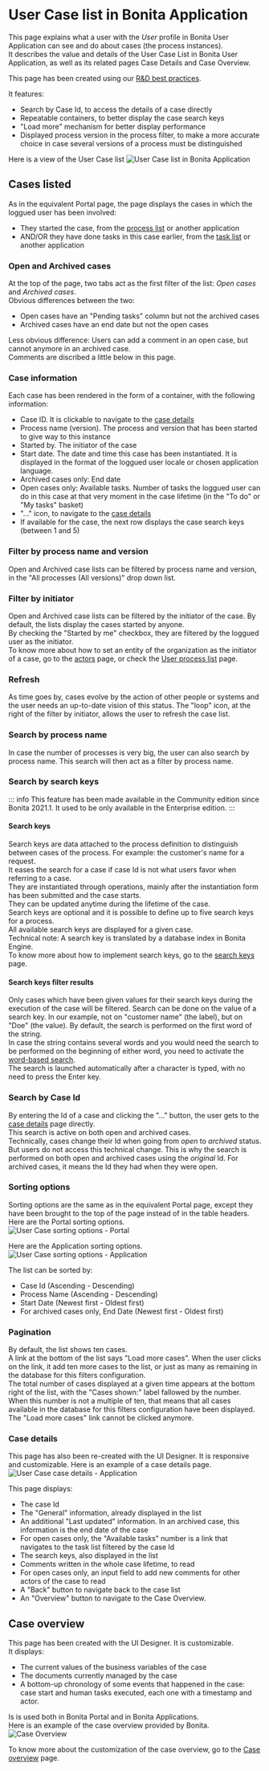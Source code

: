 # User Case list in Bonita Application

This page explains what a user with the _User_ profile in Bonita User Application can see and do about cases (the process instances).  
It describes the value and details of the User Case List in Bonita User Application, as well as its related pages Case Details and Case Overview.  

This page has been created using our [R&D best practices](https://community.bonitasoft.com/blog/development-ui-designer-page-done-bonitasoft).

It features:
  * Search by Case Id, to access the details of a case directly
  * Repeatable containers, to better display the case search keys
  * "Load more" mechanism for better display performance
  * Displayed process version in the process filter, to make a more accurate choice in case several versions of a process must be distinguished

Here is a view of the User Case list
![User Case list in Bonita Application](images/UI2021.1/user-case-list-app.png)<!--{.img-responsive}-->

## Cases listed
As in the equivalent Portal page, the page displays the cases in which the loggued user has been involved:
  * They started the case, from the [process list](user-process-list.md) or another application
  * AND/OR they have done tasks in this case earlier, from the [task list](user-task-list.md) or another application

### Open and Archived cases
At the top of the page, two tabs act as the first filter of the list: _Open cases_ and _Archived cases_.  
Obvious differences between the two:
  * Open cases have an "Pending tasks" column but not the archived cases
  * Archived cases have an end date but not the open cases
  
Less obvious difference:
Users can add a comment in an open case, but cannot anymore in an archived case.  
Comments are discribed a little below in this page.

### Case information
Each case has been rendered in the form of a container, with the following information:
  * Case ID. It is clickable to navigate to the [case details](#case-details)
  * Process name (version). The process and version that has been started to give way to this instance
  * Started by. The initiator of the case
  * Start date. The date and time this case has been instantiated. It is displayed in the format of the loggued user locale or chosen application language.
  * Archived cases only: End date
  * Open cases only: Available tasks. Number of tasks the loggued user can do in this case at that very moment in the case lifetime (in the "To do" or "My tasks" basket)
  * "..." icon, to navigate to the [case details](#case-details)
  * If available for the case, the next row displays the case search keys (between 1 and 5)

### Filter by process name and version
Open and Archived case lists can be filtered by process name and version, in the "All processes (All versions)" drop down list.

### Filter by initiator
Open and Archived case lists can be filtered by the initiator of the case. By default, the lists display the cases started by anyone.  
By checking the "Started by me" checkbox, they are filtered by the loggued user as the initiator.  
To know more about how to set an entity of the organization as the initiator of a case, go to the [actors](actors.md) page, or check the [User process list](user-process-list) page.  
  
### Refresh
As time goes by, cases evolve by the action of other people or systems and the user needs an up-to-date vision of this status.
The "loop" icon, at the right of the filter by initiator, allows the user to refresh the case list. 

### Search by process name
In case the number of processes is very big, the user can also search by process name. This search will then act as a filter by process name.

### Search by search keys
::: info
This feature has been made available in the Community edition since Bonita 2021.1. It used to be only available in the Enterprise edition.
:::

#### Search keys

Search keys are data attached to the process definition to distinguish between cases of the process. For example: the customer's name for a request.  
It eases the search for a case if case Id is not what users favor when referring to a case.  
They are instantiated through operations, mainly after the instantiation form has been submitted and the case starts.  
They can be updated anytime during the lifetime of the case.  
Search keys are optional and it is possible to define up to five search keys for a process.  
All available search keys are displayed for a given case.  
Technical note: A search key is translated by a database index in Bonita Engine.  
To know more about how to implement search keys, go to the [search keys](define-a-search-index.md) page. 

#### Search keys filter results

Only cases which have been given values for their search keys during the execution of the case will be filtered.
Search can be done on the value of a search key. In our example, not on "customer name" (the label), but on "Doe" (the value).
By default, the search is performed on the first word of the string.  
In case the string contains several words and you would need the search to be performed on the beginning of either word, you need to activate the [word-based search](using-list-and-search-methods.md#word_based_search).  
The search is launched automatically after a character is typed, with no need to press the Enter key.

### Search by Case Id
By entering the Id of a case and clicking the "..." button, the user gets to the [case details](#case-details) page directly.  
This search is active on both open and archived cases.  
Technically, cases change their Id when going from _open_ to _archived_ status. But users do not access this technical change. This is why the search is performed on both open and archived cases using the _original_ Id. For archived cases, it means the Id they had when they were open.  

### Sorting options
Sorting options are the same as in the equivalent Portal page, except they have been brought to the top of the page instead of in the table headers.
Here are the Portal sorting options.  
![User Case sorting options - Portal](images/UI2021.1/user-case-sort-Portal.png)<!--{.img-responsive}-->

Here are the Application sorting options.  
![User Case sorting options - Application](images/UI2021.1/user-case-sort-App.png)<!--{.img-responsive}-->

The list can be sorted by:
  * Case Id (Ascending - Descending)
  * Process Name (Ascending - Descending)
  * Start Date (Newest first - Oldest first)
  * For archived cases only, End Date (Newest first - Oldest first)

### Pagination
By default, the list shows ten cases.  
A link at the bottom of the list says "Load more cases". When the user clicks on the link, it add ten more cases to the list, or just as many as remaining in the database for this filters configuration.  
The total number of cases displayed at a given time appears at the bottom right of the list, with the "Cases shown:" label fallowed by the number.  When this number is not a multiple of ten, that means that all cases available in the database for this filters configuration have been displayed.  
The "Load more cases" link cannot be clicked anymore.

<a id="case-details"/>

### Case details
This page has also been re-created with the UI Designer. It is responsive and customizable.
Here is an example of a case details page.
![User Case case details - Application](images/UI2021.1/user-case-details-App.png)<!--{.img-responsive}-->

This page displays:
  * The case Id
  * The "General" information, already displayed in the list
  * An additional "Last updated" information. In an archived case, this information is the end date of the case
  * For open cases only, the "Available tasks" number is a link that navigates to the task list filtered by the case Id
  * The search keys, also displayed in the list
  * Comments written in the whole case lifetime, to read
  * For open cases only, an input field to add new comments for other actors of the case to read
  * A "Back" button to navigate back to the case list
  * An "Overview" button to navigate to the Case Overview.

## Case overview
This page has been created with the UI Designer. It is customizable.  
It displays:
  * The current values of the business variables of the case
  * The documents currently managed by the case
  * A bottom-up chronology of some events that happened in the case: case start and human tasks executed, each one with a timestamp and actor.

Is is used both in Bonita Portal and in Bonita Applications.  
Here is an example of the case overview provided by Bonita.
![Case Overview](images/UI2021.1/case-overview.png)<!--{.img-responsive}-->

To know more about the customization of the case overview, go to the [Case overview](uid-case-overview-tutorial.md) page.

